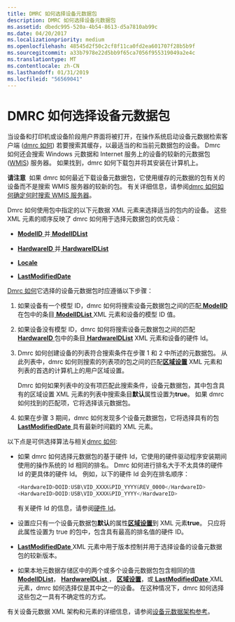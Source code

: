 ```yaml
---
title: DMRC 如何选择设备元数据包
description: DMRC 如何选择设备元数据包
ms.assetid: dbedc995-520a-4b54-8613-d5a7810ab99c
ms.date: 04/20/2017
ms.localizationpriority: medium
ms.openlocfilehash: 48545d2f50c2cf8f11ca0fd2ea601707f28b5b9f
ms.sourcegitcommit: a33b7978e22d5bb9f65ca7056f955319049a2e4c
ms.translationtype: MT
ms.contentlocale: zh-CN
ms.lasthandoff: 01/31/2019
ms.locfileid: "56569041"
---
```

# <a name="how-the-dmrc-selects-a-device-metadata-package"></a>DMRC 如何选择设备元数据包


当设备和打印机或设备阶段用户界面将被打开，在操作系统启动设备元数据检索客户端 ([dmrc 如何](device-metadata-retrieval-client.md)) 若要搜索其缓存，以最适当的和当前元数据包的设备。 Dmrc 如何还会搜索 Windows 元数据和 Internet 服务上的设备的较新的元数据包 ([WMIS](windows-metadata-and-internet-services.md)) 服务器。 如果找到，dmrc 如何下载包并将其安装在计算机上。

**请注意**  如果 dmrc 如何最近下载设备元数据包，它使用缓存的元数据的包有关的设备而不是搜索 WMIS 服务器的较新的包。 有关详细信息，请参阅[dmrc 如何如何确定何时搜索 WMIS 服务器](how-the-dmrc-determines-when-to-search-the-wmis-server.md)。

 

Dmrc 如何使用包中指定的以下元数据 XML 元素来选择适当的包内的设备。 这些 XML 元素的顺序反映了 dmrc 如何用于选择元数据包的优先级：

-   [**ModelID** ](https://msdn.microsoft.com/library/windows/hardware/ff549295)并[ **ModelIDList**](https://msdn.microsoft.com/library/windows/hardware/ff549303)

-   [**HardwareID** ](https://msdn.microsoft.com/library/windows/hardware/ff546114)并[ **HardwareIDList**](https://msdn.microsoft.com/library/windows/hardware/ff546121)

-   [**Locale**](https://msdn.microsoft.com/library/windows/hardware/ff548647)

-   [**LastModifiedDate**](https://msdn.microsoft.com/library/windows/hardware/ff548624)

[Dmrc 如何](device-metadata-retrieval-client.md)它选择的设备元数据包时应遵循以下步骤：

1.  如果设备有一个模型 ID，dmrc 如何将搜索设备元数据包之间的匹配[ **ModelID** ](https://msdn.microsoft.com/library/windows/hardware/ff549295)在包中的条目[ **ModelIDList** ](https://msdn.microsoft.com/library/windows/hardware/ff549303)XML 元素和设备的模型 ID 值。

2.  如果设备没有模型 ID，dmrc 如何将搜索设备元数据包之间的匹配[ **HardwareID** ](https://msdn.microsoft.com/library/windows/hardware/ff546114)包中的条目[ **HardwareIDList**](https://msdn.microsoft.com/library/windows/hardware/ff546121) XML 元素和设备的硬件 Id。

3.  Dmrc 如何创建设备的列表符合搜索条件在步骤 1 和 2 中所述的元数据包。 从此列表中，dmrc 如何则搜索的列表项的包之间的匹配[**区域设置**](https://msdn.microsoft.com/library/windows/hardware/ff548647) XML 元素和列表的首选的计算机上的用户区域设置。

    Dmrc 如何如果列表中的没有项匹配此搜索条件，设备元数据包，其中包含具有的区域设置 XML 元素的列表中搜索条目**默认**属性设置为**true**。 如果 dmrc 如何找到的匹配项，它将选择该元数据包。

4.  如果在步骤 3 期间，dmrc 如何发现多个设备元数据包，它将选择具有的包[ **LastModifiedDate** ](https://msdn.microsoft.com/library/windows/hardware/ff548624)具有最新时间戳的 XML 元素。

以下点是可供选择算法与相关[dmrc 如何](device-metadata-retrieval-client.md):

-   如果 dmrc 如何选择元数据包的基于硬件 Id，它使用的硬件驱动程序安装期间使用的操作系统的 Id 相同的排名。 Dmrc 如何进行排名大于不太具体的硬件 Id 的更具体的硬件 Id。 例如，以下的硬件 Id 会列在排名顺序：

    ```cpp
    <HardwareID>DOID:USB\VID_XXXX&PID_YYYY&REV_0000</HardwareID>
    <HardwareID>DOID:USB\VID_XXXX&PID_YYYY</HardwareID>
    ```

    有关硬件 Id 的信息，请参阅[硬件 Id](hardware-ids.md)。

-   设置应只有一个设备元数据包**默认**的属性[**区域设置**](https://msdn.microsoft.com/library/windows/hardware/ff548647)到 XML 元素**true**。 只应将此属性设置为 true 的包中，包含具有最高的排名值的硬件 ID。

-   [ **LastModifiedDate** ](https://msdn.microsoft.com/library/windows/hardware/ff548624) XML 元素中用于版本控制并用于选择设备的设备元数据包的较新版本。

-   如果本地元数据存储区中的两个或多个设备元数据包包含相同的值[ **ModelIDList**](https://msdn.microsoft.com/library/windows/hardware/ff549303)， [ **HardwareIDList** ](https://msdn.microsoft.com/library/windows/hardware/ff546121)， [**区域设置**](https://msdn.microsoft.com/library/windows/hardware/ff548647)，或[ **LastModifiedDate** ](https://msdn.microsoft.com/library/windows/hardware/ff548624) XML 元素，dmrc 如何选择仅是其中之一的设备。 在这种情况下，dmrc 如何选择这些包之一具有不确定性的方式。

有关设备元数据 XML 架构和元素的详细信息，请参阅[设备元数据架构参考](https://msdn.microsoft.com/library/windows/hardware/ff541452)。

 

 





